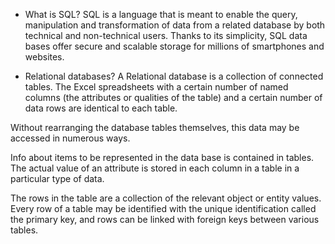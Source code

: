 * What is SQL?
SQL is a language that is meant to enable the query, manipulation and transformation of data from a related database by both technical and non-technical users. Thanks to its simplicity, SQL data bases offer secure and scalable storage for millions of smartphones and websites.




* Relational databases?
A Relational database is a collection of connected tables. The Excel spreadsheets with a certain number of named columns (the attributes or qualities of the table) and a certain number of data rows are identical to each table.



Without rearranging the database tables themselves, this data may be accessed in numerous ways.


Info about items to be represented in the data base is contained in tables. The actual value of an attribute is stored in each column in a table in a particular type of data.

The rows in the table are a collection of the relevant object or entity values. Every row of a table may be identified with the unique identification called the primary key, and rows can be linked with foreign keys between various tables.
